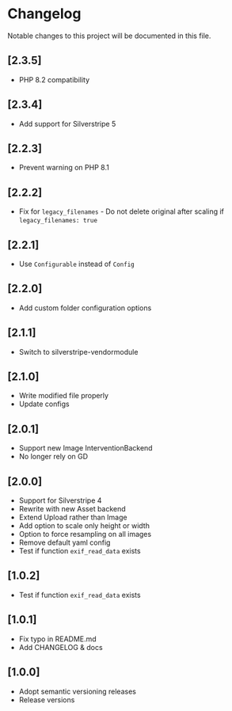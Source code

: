 # Changelog

Notable changes to this project will be documented in this file.

## [2.3.5]

- PHP 8.2 compatibility


## [2.3.4]

- Add support for Silverstripe 5


## [2.2.3]

- Prevent warning on PHP 8.1


## [2.2.2]

- Fix for `legacy_filenames` - Do not delete original after scaling if `legacy_filenames: true`


## [2.2.1]

- Use `Configurable` instead of `Config`


## [2.2.0]

- Add custom folder configuration options


## [2.1.1]

- Switch to silverstripe-vendormodule


## [2.1.0]

- Write modified file properly
- Update configs


## [2.0.1]

- Support new Image InterventionBackend
- No longer rely on GD


## [2.0.0]

- Support for Silverstripe 4
- Rewrite with new Asset backend
- Extend Upload rather than Image
- Add option to scale only height or width
- Option to force resampling on all images
- Remove default yaml config
- Test if function `exif_read_data` exists


## [1.0.2]

- Test if function `exif_read_data` exists


## [1.0.1]

- Fix typo in README.md
- Add CHANGELOG & docs


## [1.0.0]

- Adopt semantic versioning releases
- Release versions
